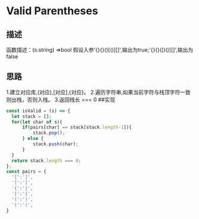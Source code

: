 # Valid Parentheses
## 描述
函数描述：(s:string) =>bool
假设入参'{}{}()[()][]',输出为true;'{}{}([)()][]',输出为false
## 思路
1.建立对应库,(对应),[对应],{对应}。
2.遍历字符串,如果当前字符与栈顶字符一致则出栈，否则入栈。
3.返回栈长 === 0
##实现
  ```javascript
const isValid = (s) => {
    let stack = [];
    for(let char of s){
        if(pairs[char] == stack[stack.length-1]){
            stack.pop();
        } else {
            stack.push(char);
        }
    }
    return stack.length === 0;
};
const pairs = {
    '[':']',
    ']':'[',
    '{':'}',
    '}':'{',
    '(':')',
    ')':'(',
}
  ```

